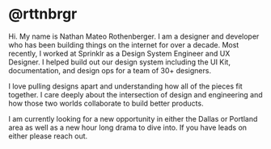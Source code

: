 # @rttnbrgr

Hi. My name is Nathan Mateo Rothenberger. I am a designer and developer who has been building things on the internet for over a decade. Most recently, I worked at Sprinklr as a Design System Engineer and UX Designer. I helped build out our design system including the UI Kit, documentation, and design ops for a team of 30+ designers.

I love pulling designs apart and understanding how all of the pieces fit together. I care deeply about the intersection of design and engineering and how those two worlds collaborate to build better products.

I am currently looking for a new opportunity in either the Dallas or Portland area as well as a new hour long drama to dive into. If you have leads on either please reach out.
